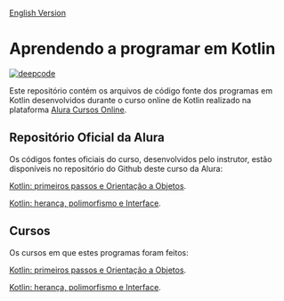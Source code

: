[English Version](README.EN.md)

# Aprendendo a programar em Kotlin
[![deepcode](https://www.deepcode.ai/api/gh/badge?key=eyJhbGciOiJIUzI1NiIsInR5cCI6IkpXVCJ9.eyJwbGF0Zm9ybTEiOiJnaCIsIm93bmVyMSI6IkhlbnJpcXVlbWNjIiwicmVwbzEiOiJBcHJlbmRlbmRvX0tvdGxpbiIsImluY2x1ZGVMaW50IjpmYWxzZSwiYXV0aG9ySWQiOjIzNTQyLCJpYXQiOjE2MDIxODMxMDF9.NlHX-_C7VcvdUZmO2ZbmGu8AcGoniL-98w0QMmFXHPk)](https://www.deepcode.ai/app/gh/Henriquemcc/Aprendendo_Kotlin/_/dashboard?utm_content=gh%2FHenriquemcc%2FAprendendo_Kotlin)

Este repositório contém os arquivos de código fonte dos programas em Kotlin desenvolvidos durante o curso online de Kotlin realizado na plataforma [Alura Cursos Online](https://alura.com.br/).

## Repositório Oficial da Alura

Os códigos fontes oficiais do curso, desenvolvidos pelo instrutor, estão disponíveis no repositório do Github deste curso da Alura:

[Kotlin: primeiros passos e Orientação a Objetos](https://github.com/alura-cursos/kotlin-introducao-orientacao-a-objetos/).

[Kotlin: herança, polimorfismo e Interface](https://github.com/alura-cursos/kotlin-oo-heranca-polimorfismo-interfaces/).

## Cursos

Os cursos em que estes programas foram feitos:

[Kotlin: primeiros passos e Orientação a Objetos](https://cursos.alura.com.br/course/kotlin-orientacao-objetos).

[Kotlin: herança, polimorfismo e Interface](https://cursos.alura.com.br/course/kotlin-heranca-polimorfismo-interface).